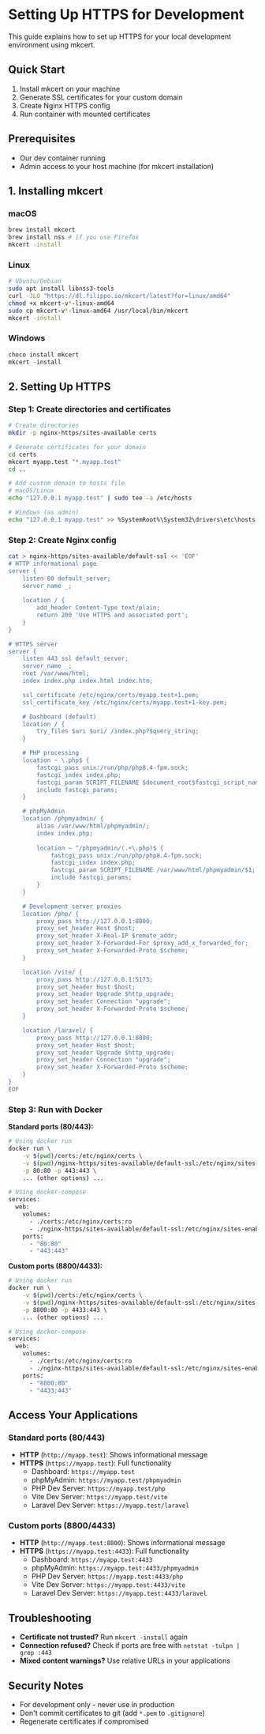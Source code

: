 # Setting Up HTTPS for Development

This guide explains how to set up HTTPS for your local development environment using mkcert.

## Quick Start
1. Install mkcert on your machine
2. Generate SSL certificates for your custom domain
3. Create Nginx HTTPS config
4. Run container with mounted certificates

## Prerequisites

- Our dev container running
- Admin access to your host machine (for mkcert installation)

## 1. Installing mkcert

### macOS
```bash
brew install mkcert
brew install nss # if you use Firefox
mkcert -install
```

### Linux
```bash
# Ubuntu/Debian
sudo apt install libnss3-tools
curl -JLO "https://dl.filippo.io/mkcert/latest?for=linux/amd64"
chmod +x mkcert-v*-linux-amd64
sudo cp mkcert-v*-linux-amd64 /usr/local/bin/mkcert
mkcert -install
```

### Windows
```powershell
choco install mkcert
mkcert -install
```

## 2. Setting Up HTTPS

### Step 1: Create directories and certificates
```bash
# Create directories
mkdir -p nginx-https/sites-available certs

# Generate certificates for your domain
cd certs
mkcert myapp.test "*.myapp.test"
cd ..

# Add custom domain to hosts file
# macOS/Linux
echo "127.0.0.1 myapp.test" | sudo tee -a /etc/hosts

# Windows (as admin)
echo "127.0.0.1 myapp.test" >> %SystemRoot%\System32\drivers\etc\hosts
```

### Step 2: Create Nginx config
```bash
cat > nginx-https/sites-available/default-ssl << 'EOF'
# HTTP informational page
server {
    listen 80 default_server;
    server_name _;
    
    location / {
        add_header Content-Type text/plain;
        return 200 'Use HTTPS and associated port';
    }
}

# HTTPS server
server {
    listen 443 ssl default_server;
    server_name _;
    root /var/www/html;
    index index.php index.html index.htm;

    ssl_certificate /etc/nginx/certs/myapp.test+1.pem;
    ssl_certificate_key /etc/nginx/certs/myapp.test+1-key.pem;

    # Dashboard (default)
    location / {
        try_files $uri $uri/ /index.php?$query_string;
    }

    # PHP processing
    location ~ \.php$ {
        fastcgi_pass unix:/run/php/php8.4-fpm.sock;
        fastcgi_index index.php;
        fastcgi_param SCRIPT_FILENAME $document_root$fastcgi_script_name;
        include fastcgi_params;
    }

    # phpMyAdmin
    location /phpmyadmin/ {
        alias /var/www/html/phpmyadmin/;
        index index.php;
        
        location ~ ^/phpmyadmin/(.+\.php)$ {
            fastcgi_pass unix:/run/php/php8.4-fpm.sock;
            fastcgi_index index.php;
            fastcgi_param SCRIPT_FILENAME /var/www/html/phpmyadmin/$1;
            include fastcgi_params;
        }
    }

    # Development server proxies
    location /php/ {
        proxy_pass http://127.0.0.1:8000;
        proxy_set_header Host $host;
        proxy_set_header X-Real-IP $remote_addr;
        proxy_set_header X-Forwarded-For $proxy_add_x_forwarded_for;
        proxy_set_header X-Forwarded-Proto $scheme;
    }

    location /vite/ {
        proxy_pass http://127.0.0.1:5173;
        proxy_set_header Host $host;
        proxy_set_header Upgrade $http_upgrade;
        proxy_set_header Connection "upgrade";
        proxy_set_header X-Forwarded-Proto $scheme;
    }

    location /laravel/ {
        proxy_pass http://127.0.0.1:8000;
        proxy_set_header Host $host;
        proxy_set_header Upgrade $http_upgrade;
        proxy_set_header Connection "upgrade";
        proxy_set_header X-Forwarded-Proto $scheme;
    }
}
EOF
```

### Step 3: Run with Docker

**Standard ports (80/443):**
```bash
# Using docker run
docker run \
    -v $(pwd)/certs:/etc/nginx/certs \
    -v $(pwd)/nginx-https/sites-available/default-ssl:/etc/nginx/sites-enabled/default \
    -p 80:80 -p 443:443 \
    ... (other options) ...

# Using docker-compose
services:
  web:
    volumes:
      - ./certs:/etc/nginx/certs:ro
      - ./nginx-https/sites-available/default-ssl:/etc/nginx/sites-enabled/default:ro
    ports:
      - "80:80"
      - "443:443"
```

**Custom ports (8800/4433):**
```bash
# Using docker run
docker run \
    -v $(pwd)/certs:/etc/nginx/certs \
    -v $(pwd)/nginx-https/sites-available/default-ssl:/etc/nginx/sites-enabled/default \
    -p 8800:80 -p 4433:443 \
    ... (other options) ...

# Using docker-compose
services:
  web:
    volumes:
      - ./certs:/etc/nginx/certs:ro
      - ./nginx-https/sites-available/default-ssl:/etc/nginx/sites-enabled/default:ro
    ports:
      - "8800:80"
      - "4433:443"
```

## Access Your Applications

### Standard ports (80/443)
- **HTTP** (`http://myapp.test`): Shows informational message
- **HTTPS** (`https://myapp.test`): Full functionality
  - Dashboard: `https://myapp.test`
  - phpMyAdmin: `https://myapp.test/phpmyadmin`
  - PHP Dev Server: `https://myapp.test/php`
  - Vite Dev Server: `https://myapp.test/vite`
  - Laravel Dev Server: `https://myapp.test/laravel`

### Custom ports (8800/4433)
- **HTTP** (`http://myapp.test:8800`): Shows informational message
- **HTTPS** (`https://myapp.test:4433`): Full functionality
  - Dashboard: `https://myapp.test:4433`
  - phpMyAdmin: `https://myapp.test:4433/phpmyadmin`
  - PHP Dev Server: `https://myapp.test:4433/php`
  - Vite Dev Server: `https://myapp.test:4433/vite`
  - Laravel Dev Server: `https://myapp.test:4433/laravel`

## Troubleshooting

- **Certificate not trusted?** Run `mkcert -install` again
- **Connection refused?** Check if ports are free with `netstat -tulpn | grep :443`
- **Mixed content warnings?** Use relative URLs in your applications

## Security Notes

- For development only - never use in production
- Don't commit certificates to git (add `*.pem` to `.gitignore`)
- Regenerate certificates if compromised 